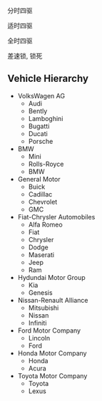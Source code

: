 

分时四驱

适时四驱

全时四驱

差速锁, 锁死


## Vehicle Hierarchy
- VolksWagen AG
    + Audi
    + Bently
    + Lamboghini
    + Bugatti
    + Ducati
    + Porsche 
- BMW
    + Mini
    + Rolls-Royce
    + BMW
- General Motor
    + Buick
    + Cadillac
    + Chevrolet
    + GMC
- Fiat-Chrysler Automobiles
    + Alfa Romeo
    + Fiat
    + Chrysler
    + Dodge
    + Maserati
    + Jeep
    + Ram
- Hydundai Motor Group
    + Kia
    + Genesis
- Nissan-Renault Alliance
    + Mitsubishi
    + Nissan
    + Infiniti
- Ford Motor Company
    + Lincoln
    + Ford
- Honda Motor Company
    + Honda
    + Acura
- Toyota Motor Company
    + Toyota
    + Lexus
    
